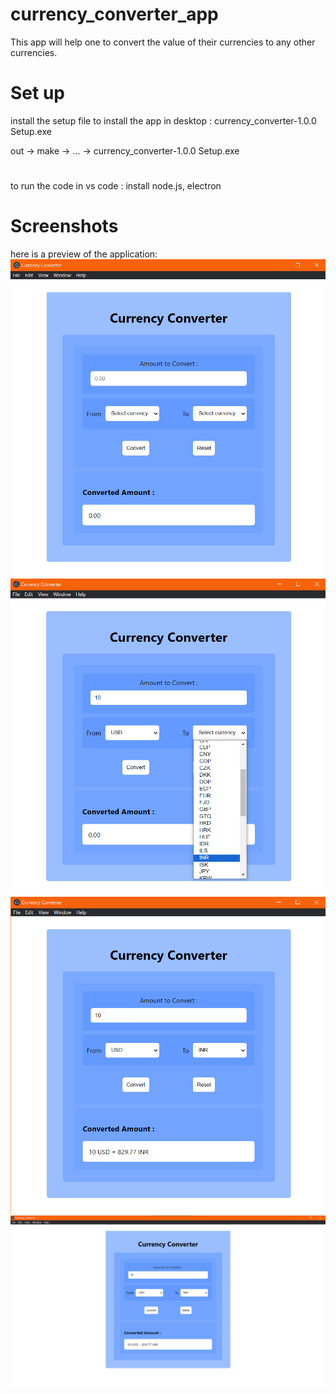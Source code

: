 # currency_converter_app

This app will help one to convert the value of their currencies to any other currencies.

# Set up
install the setup file to install the app in desktop : currency_converter-1.0.0 Setup.exe

out -> make -> ... -> currency_converter-1.0.0 Setup.exe

#
to run the code in vs code :
install node.js, electron
#

# Screenshots
here is a preview of the application:
![Screenshot 1](https://github.com/jit2-2sur/currency_converter/blob/master/Screenshot/Screenshot%201.png)
![Screenshot 2](https://github.com/jit2-2sur/currency_converter/blob/master/Screenshot/Screenshot%202.png)
![Screenshot 3](https://github.com/jit2-2sur/currency_converter/blob/master/Screenshot/Screenshot%203.png)
![Screenshot 4](https://github.com/jit2-2sur/currency_converter/blob/master/Screenshot/Screenshot%204.png)


